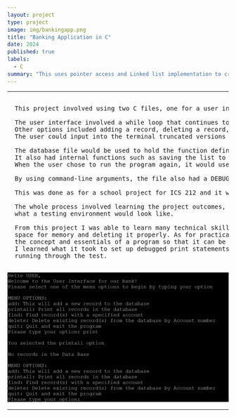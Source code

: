 ```yaml
---
layout: project
type: project
image: img/bankingapp.png
title: "Banking Application in C"
date: 2024
published: true
labels:
  - C
summary: "This uses pointer access and Linked list implementation to create a sorted list of records. The user can choose operations in a Menu to communicate with the database"
---
```


<hr>

<pre>
  
  This project involved using two C files, one for a user interface and another for the database. 
  
  The user interface involved a while loop that continues to run until the user chooses the quit option. 
  Other options included adding a record, deleting a record, printing a specific record, or printing all the records in the linked list. 
  The user could input into the terminal truncated versions of the menu options and the program would still recognize it. 
  
  The database file would be used to hold the function definitions for the menu opterations as well as initialize the head of the list. 
  It also had internal functions such as saving the list to a txt file, before deallocating all used memory when the user chose to quit. 
  When the user chose to run the program again, it would use the txt file to obtain all the details and continue smoothly.
  
  By using command-line arguments, the file also had a DEBUG option that would print extra information to ensure the program ran.
  
  This was done as for a school project for ICS 212 and it was to be done by yourself. 
  
  The whole process involved learning the project outcomes, learning the steps behind pseudocode, implenting pseudocode, and getting a gist for 
  what a testing environment would look like. 

  From this project I was able to learn many technical skills such as the fundamentals of pointers for C, the process behind allocating
  space for memory and deleting it properly. As for practical skills, I learned the importance of pseudocode and that good pseudocode captures 
  the concept and essentials of a program so that it can be implemented in any language. Another practical skill were debugging and testing. 
  I learned what it took to set up debugged print statements as well as a testing plan with expected outcomes versus actual outcomes when 
  running through the test. 
  
</pre>

<img width="700px" class="rounded pe-4" src="../img/cbanking.png">

<hr>

